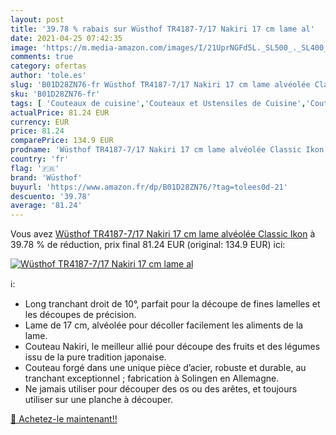```yaml
---
layout: post
title: '39.78 % rabais sur Wüsthof TR4187-7/17 Nakiri 17 cm lame al'
date: 2021-04-25 07:42:35
image: 'https://m.media-amazon.com/images/I/21UprNGFd5L._SL500_._SL400_.jpg'
comments: true
category: ofertas
author: 'tole.es'
slug: 'B01D28ZN76-fr Wüsthof TR4187-7/17 Nakiri 17 cm lame alvéolée Classic Ikon'
sku: 'B01D28ZN76-fr'
tags: [ 'Couteaux de cuisine','Couteaux et Ustensiles de Cuisine','Couteaux japonais','Cuisine et Maison','wüsthof', ]
actualPrice: 81.24 EUR
currency: EUR
price: 81.24
comparePrice: 134.9 EUR
prodname: 'Wüsthof TR4187-7/17 Nakiri 17 cm lame alvéolée Classic Ikon'
country: 'fr'
flag: '🇫🇷'
brand: 'Wüsthof'
buyurl: 'https://www.amazon.fr/dp/B01D28ZN76/?tag=tolees0d-21'
descuento: '39.78'
average: '81.24'
---
```


Vous avez [Wüsthof TR4187-7/17 Nakiri 17 cm lame alvéolée Classic Ikon](https://www.amazon.fr/dp/B01D28ZN76/?tag=tolees0d-21)  à  39.78 % de réduction, prix final  81.24 EUR (original: 134.9 EUR) ici:

[![Wüsthof TR4187-7/17 Nakiri 17 cm lame al](https://m.media-amazon.com/images/I/21UprNGFd5L._SL500_._SL400_.jpg)](https://www.amazon.fr/dp/B01D28ZN76/?tag=tolees0d-21)

ℹ️:

- Long tranchant droit de 10°, parfait pour la découpe de fines lamelles et les découpes de précision.
- Lame de 17 cm, alvéolée pour décoller facilement les aliments de la lame.
- Couteau Nakiri, le meilleur allié pour découpe des fruits et des légumes issu de la pure tradition japonaise.
- Couteau forgé dans une unique pièce d’acier, robuste et durable, au tranchant exceptionnel ; fabrication à Solingen en Allemagne.
- Ne jamais utiliser pour découper des os ou des arêtes, et toujours utiliser sur une planche à découper.

[🛒 Achetez-le maintenant!!](https://www.amazon.fr/dp/B01D28ZN76/?tag=tolees0d-21)
